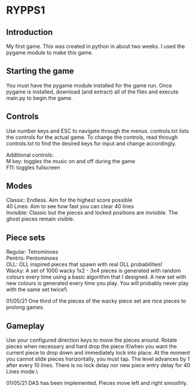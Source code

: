 # RYPPS1

## Introduction

My first game. This was created in python in about two weeks. I used the pygame module to make this game.

## Starting the game

You must have the pygame module installed for the game run. Once pygame is installed, download (and extract) all of the files and execute main.py to begin the game.

## Controls

Use number keys and ESC to navigate through the menus. controls.txt lists the controls for the actual game. To change the controls, read through controls.txt to find the desired keys for input and change accordingly.

Additional controls:\
M key: toggles the music on and off during the game\
F11: toggles fullscreen

## Modes

Classic: Endless. Aim for the highest score possible\
40 Lines: Aim to see how fast you can clear 40 lines\
Invisible: Classic but the pieces and locked positions are invisible. The ghost pieces remain visible.

## Piece sets

Regular: Tetrominoes\
Pentris: Pentominoes\
OLL: OLL inspired pieces that spawn with real OLL probabilities!\
Wacky: A set of 1000 wacky 1x2 - 3x4 pieces is generated with random colours every time using a basic algorithm that I designed. A new set with new colours is generated every time you play. You will probably never play with the same set twice!\

01/05/21 One third of the pieces of the wacky piece set are nice pieces to prolong games.

## Gameplay

Use your configured direction keys to move the pieces around. Rotate pieces when necessary and hard drop the piece if/when you want the current piece to drop down and immediately lock into place.
At the moment you cannot slide pieces horizontally, you must tap. The level advances by 1 after every 10 lines.
There is no lock delay nor new piece entry delay for 40 Lines mode.\

01/05/21 DAS has been implemented. Pieces move left and right smoothly.
